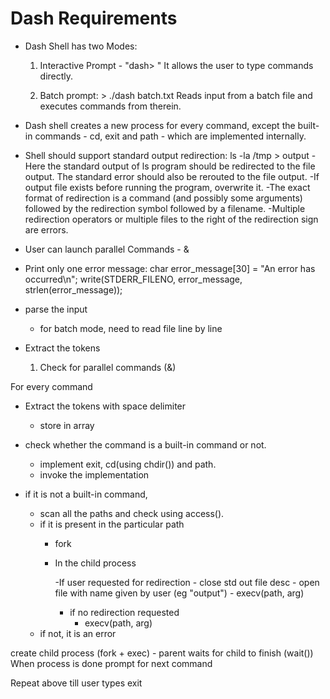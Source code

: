# Dash Requirements

* Dash Shell has two Modes:
	1. Interactive
		Prompt - "dash> "
		It allows the user to type commands directly.


	2. Batch
		prompt: > ./dash batch.txt
		Reads input from a batch file and executes commands from therein.
		
* Dash shell creates a new process for every command, except the built-in commands - cd, exit and path - which are implemented internally.

* Shell should support standard output redirection:
	ls -la /tmp > output
		-Here the standard output of ls program should be redirected to the file output. The standard error should also be rerouted to the file 		output.
		-If output file exists before running the program, overwrite it.
		-The exact format of redirection is a command (and possibly some arguments) followed by the redirection symbol followed by a filename. 			-Multiple redirection operators or multiple files to the right of the redirection sign are errors.

* User can launch parallel Commands - &	

* Print only one error message:
	char error_message[30] = "An error has occurred\n";
	write(STDERR_FILENO, error_message, strlen(error_message));


- parse the input
	- for batch mode, need to read file line by line

- Extract the tokens
	1. Check for parallel commands (&)
	

For every command	
- Extract the tokens with space delimiter
	- store in array
- check whether the command is a built-in command or not.
	- implement exit, cd(using chdir()) and path.
	- invoke the implementation

- if it is not a built-in command, 	
	- scan all the paths and check using access().
	- if it is present in the particular path
		- fork
		- In the child process
			
			-If user requested for redirection
				- close std out file desc
				- open file with name given by user (eg "output")
				- execv(path, arg)
			- if no redirection requested
				- execv(path, arg)
	- if not, it is an error

create child process (fork + exec)
    - parent waits for child to finish (wait())
When process is done prompt for next command

Repeat above till user types exit




